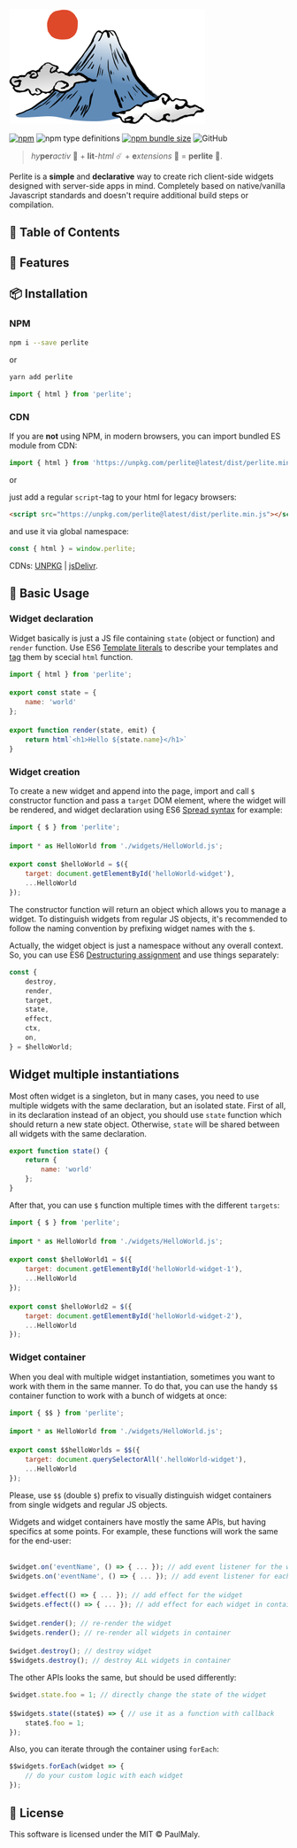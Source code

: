 [![perlite logo](/docs/logo.svg)]()

[![npm](https://img.shields.io/npm/v/perlite?style=flat-square)](https://www.npmjs.com/package/perlite)
![npm type definitions](https://img.shields.io/npm/types/perlite?style=flat-square)
[![npm bundle size](https://img.shields.io/bundlephobia/minzip/perlite?style=flat-square)](https://bundlephobia.com/result?p=perlite)
![GitHub](https://img.shields.io/github/license/PaulMaly/perlite?style=flat-square)

> *hy*__per__*activ* 🌋 + __lit__*-html* ☄️ + __e__*xtensions* 🌊 = __perlite__ 💎.

Perlite is a **simple** and **declarative** way to create rich client-side widgets designed with server-side apps in mind. Completely based on native/vanilla Javascript standards and doesn't require additional build steps or compilation.

## 🚩 Table of Contents

## 🎨 Features

## 📦 Installation

### NPM

```sh
npm i --save perlite
```

or

```sh
yarn add perlite
```

```javascript
import { html } from 'perlite';
```

### CDN

If you are **not** using NPM, in modern browsers, you can import bundled ES module from CDN:

```javascript
import { html } from 'https://unpkg.com/perlite@latest/dist/perlite.min.mjs';
```

or

just add a regular `script`-tag to your html for legacy browsers:

```html
<script src="https://unpkg.com/perlite@latest/dist/perlite.min.js"></script>
```

and use it via global namespace:

```javascript
const { html } = window.perlite;
```

CDNs: [UNPKG](https://unpkg.com/perlite/) | [jsDelivr](https://cdn.jsdelivr.net/npm/perlite/).

## 🔨 Basic Usage

### Widget declaration

Widget basically is just a JS file containing `state` (object or function) and `render` function. Use ES6 [Template literals](https://developer.mozilla.org/en-US/docs/Web/JavaScript/Reference/Template_literals) to describe your templates and [tag](https://developer.mozilla.org/en-US/docs/Web/JavaScript/Reference/Template_literals#Tagged_templates) them by scecial `html` function.

```javascript
import { html } from 'perlite';

export const state = {
    name: 'world'
};

export function render(state, emit) {
    return html`<h1>Hello ${state.name}</h1>`
}
```

### Widget creation

To create a new widget and append into the page, import and call `$` constructor function and pass a `target` DOM element, where the widget will be rendered, and widget declaration using ES6 [Spread syntax](https://developer.mozilla.org/en-US/docs/Web/JavaScript/Reference/Operators/Spread_syntax) for example:

```javascript
import { $ } from 'perlite';

import * as HelloWorld from './widgets/HelloWorld.js';

export const $helloWorld = $({
    target: document.getElementById('helloWorld-widget'),
    ...HelloWorld
});
```

The constructor function will return an object which allows you to manage a widget. To distinguish widgets from regular JS objects, it's recommended to follow the naming convention by prefixing widget names with the `$`. 

Actually, the widget object is just a namespace without any overall context. So, you can use ES6 [Destructuring assignment](https://developer.mozilla.org/en-US/docs/Web/JavaScript/Reference/Operators/Destructuring_assignment) and use things separately:

```javascript
const { 
    destroy,
    render,
    target,
    state, 
    effect,
    ctx,
    on, 
} = $helloWorld;
```

## Widget multiple instantiations

Most often widget is a singleton, but in many cases, you need to use multiple widgets with the same declaration, but an isolated state. First of all, in its declaration instead of an object, you should use `state` function which should return a new state object. Otherwise, `state` will be shared between all widgets with the same declaration.

```javascript
export function state() {
    return {
        name: 'world'
    };
}
```

After that, you can use `$` function multiple times with the different `targets`:

```javascript
import { $ } from 'perlite';

import * as HelloWorld from './widgets/HelloWorld.js';

export const $helloWorld1 = $({
    target: document.getElementById('helloWorld-widget-1'),
    ...HelloWorld
});

export const $helloWorld2 = $({
    target: document.getElementById('helloWorld-widget-2'),
    ...HelloWorld
});
```

### Widget container

When you deal with multiple widget instantiation, sometimes you want to work with them in the same manner. To do that, you can use the handy `$$` container function to work with a bunch of widgets at once:

```javascript
import { $$ } from 'perlite';

import * as HelloWorld from './widgets/HelloWorld.js';

export const $$helloWorlds = $$({
    target: document.querySelectorAll('.helloWorld-widget'),
    ...HelloWorld
});
```

Please, use `$$` (double `$`) prefix to visually distinguish widget containers from single widgets and regular JS objects.

Widgets and widget containers have mostly the same APIs, but having specifics at some points. For example, these functions will work the same for the end-user:

```javascript

$widget.on('eventName', () => { ... }); // add event listener for the widget
$widgets.on('eventName', () => { ... }); // add event listener for each widget in container

$widget.effect(() => { ... }); // add effect for the widget
$widgets.effect(() => { ... }); // add effect for each widget in container

$widget.render(); // re-render the widget
$widgets.render(); // re-render all widgets in container

$widget.destroy(); // destroy widget
$$widgets.destroy(); // destroy ALL widgets in container
```

The other APIs looks the same, but should be used differently:

```javascript
$widget.state.foo = 1; // directly change the state of the widget

$$widgets.state((state$) => { // use it as a function with callback
    state$.foo = 1;
});
```

Also, you can iterate through the container using `forEach`:

```javascript
$$widgets.forEach(widget => {
    // do your custom logic with each widget
});
```

## 📜 License

This software is licensed under the MIT © PaulMaly.
